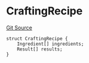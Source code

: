 # CraftingRecipe
[Git Source](https://github.com/TreasureProject/spellcaster-facets/blob/35a5f7a33e5c726475104b88b7e2a468bb5aa2b7/src/crafting/SimpleCraftingStorage.sol)


```solidity
struct CraftingRecipe {
    Ingredient[] ingredients;
    Result[] results;
}
```

